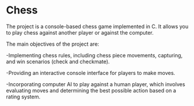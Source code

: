 # Chess
The project is a console-based chess game implemented in C. It allows you to play chess against another player or against the computer.

The main objectives of the project are:

-Implementing chess rules, including chess piece movements, capturing, and win scenarios (check and checkmate).

-Providing an interactive console interface for players to make moves.

-Incorporating computer AI to play against a human player, which involves evaluating moves and determining the best possible action based on a rating system.
